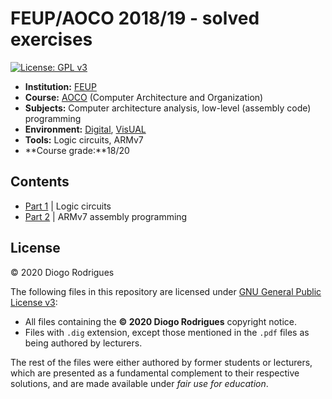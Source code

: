 <!-- (C) 2020 Diogo Rodrigues -->

# FEUP/AOCO 2018/19 - solved exercises

[![License: GPL v3](https://img.shields.io/badge/License-GPLv3-blue.svg)](https://www.gnu.org/licenses/gpl-3.0)

- **Institution:** [FEUP](https://sigarra.up.pt/feup/en/web_page.Inicial)
- **Course:** [AOCO](https://sigarra.up.pt/feup/en/UCURR_GERAL.FICHA_UC_VIEW?pv_ocorrencia_id=419985) (Computer Architecture and Organization)
- **Subjects:** Computer architecture analysis, low-level (assembly code) programming
- **Environment:** [Digital](https://github.com/hneemann/Digital), [VisUAL](https://salmanarif.bitbucket.io/visual/index.html)
- **Tools:** Logic circuits, ARMv7
- **Course grade:**18/20

## Contents

- [Part 1](part1-logic-circuits) | Logic circuits
- [Part 2](part2-armv7) | ARMv7 assembly programming

## License

© 2020 Diogo Rodrigues

The following files in this repository are licensed under [GNU General Public License v3](LICENSE):
- All files containing the **© 2020 Diogo Rodrigues** copyright notice.
- Files with `.dig` extension, except those mentioned in the `.pdf` files as being authored by lecturers.

The rest of the files were either authored by former students or lecturers, which are presented as a fundamental complement to their respective solutions, and are made available under *fair use for education*.
